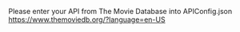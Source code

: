 Please enter your API from The Movie Database into APIConfig.json
https://www.themoviedb.org/?language=en-US
